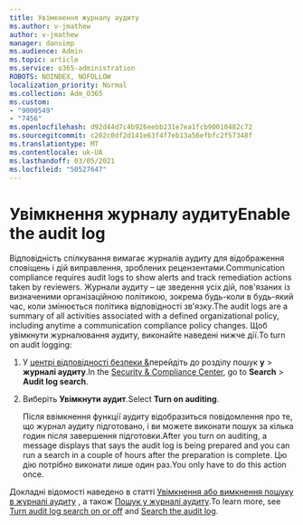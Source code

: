```yaml
---
title: Увімкнення журналу аудиту
ms.author: v-jmathew
author: v-jmathew
manager: dansimp
ms.audience: Admin
ms.topic: article
ms.service: o365-administration
ROBOTS: NOINDEX, NOFOLLOW
localization_priority: Normal
ms.collection: Adm_O365
ms.custom:
- "9000549"
- "7456"
ms.openlocfilehash: d92d44d7c4b926eebb231e7ea1fcb90010482c72
ms.sourcegitcommit: c202c0df2d141e63f4f7eb13a56efbfc2f57348f
ms.translationtype: MT
ms.contentlocale: uk-UA
ms.lasthandoff: 03/05/2021
ms.locfileid: "50527647"
---
```

# <a name="enable-the-audit-log"></a><span data-ttu-id="3621f-102">Увімкнення журналу аудиту</span><span class="sxs-lookup"><span data-stu-id="3621f-102">Enable the audit log</span></span>

<span data-ttu-id="3621f-103">Відповідність спілкування вимагає журналів аудиту для відображення сповіщень і дій виправлення, зроблених рецензентами.</span><span class="sxs-lookup"><span data-stu-id="3621f-103">Communication compliance requires audit logs to show alerts and track remediation actions taken by reviewers.</span></span> <span data-ttu-id="3621f-104">Журнали аудиту – це зведення усіх дій, пов'язаних із визначеними організаційною політикою, зокрема будь-коли в будь-який час, коли змінюється політика відповідності зв'язку.</span><span class="sxs-lookup"><span data-stu-id="3621f-104">The audit logs are a summary of all activities associated with a defined organizational policy, including anytime a communication compliance policy changes.</span></span> <span data-ttu-id="3621f-105">Щоб увімкнути журналювання аудиту, виконайте наведені нижче дії.</span><span class="sxs-lookup"><span data-stu-id="3621f-105">To turn on audit logging:</span></span>

1. <span data-ttu-id="3621f-106">У [центрі відповідності безпеки &](https://go.microsoft.com/fwlink/?linkid=2101341)перейдіть до розділу пошук **у**  >  **журналі аудиту**.</span><span class="sxs-lookup"><span data-stu-id="3621f-106">In the [Security & Compliance Center](https://go.microsoft.com/fwlink/?linkid=2101341), go to **Search** > **Audit log search**.</span></span>
2. <span data-ttu-id="3621f-107">Виберіть **Увімкнути аудит**.</span><span class="sxs-lookup"><span data-stu-id="3621f-107">Select **Turn on auditing**.</span></span>

    <span data-ttu-id="3621f-108">Після ввімкнення функції аудиту відобразиться повідомлення про те, що журнал аудиту підготовано, і ви можете виконати пошук за кілька годин після завершення підготовки.</span><span class="sxs-lookup"><span data-stu-id="3621f-108">After you turn on auditing, a message displays that says the audit log is being prepared and you can run a search in a couple of hours after the preparation is complete.</span></span> <span data-ttu-id="3621f-109">Цю дію потрібно виконати лише один раз.</span><span class="sxs-lookup"><span data-stu-id="3621f-109">You only have to do this action once.</span></span>

<span data-ttu-id="3621f-110">Докладні відомості наведено в статті [Увімкнення або вимкнення пошуку в журналі аудиту](https://go.microsoft.com/fwlink/?linkid=2129077) , а також [Пошук у журналі аудиту](https://go.microsoft.com/fwlink/?linkid=2123729).</span><span class="sxs-lookup"><span data-stu-id="3621f-110">To learn more, see [Turn audit log search on or off](https://go.microsoft.com/fwlink/?linkid=2129077) and [Search the audit log](https://go.microsoft.com/fwlink/?linkid=2123729).</span></span>
